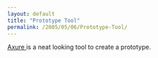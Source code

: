 ```yaml
---
layout: default
title: "Prototype Tool"
permalink: /2005/05/06/Prototype-Tool/
---
```


<a href="http://www.axure.com/" target="_blank">Axure </a>is a neat looking tool to create a prototype.<br/>
